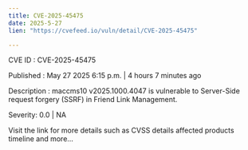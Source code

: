 ```yaml
---
title: CVE-2025-45475
date: 2025-5-27
lien: "https://cvefeed.io/vuln/detail/CVE-2025-45475"

---
```


CVE ID : CVE-2025-45475

Published :  May 27
2025
6:15 p.m. | 4 hours
7 minutes ago

Description : maccms10 v2025.1000.4047 is vulnerable to Server-Side request forgery (SSRF) in Friend Link Management.

Severity: 0.0 | NA

Visit the link for more details
such as CVSS details
affected products
timeline
and more...

